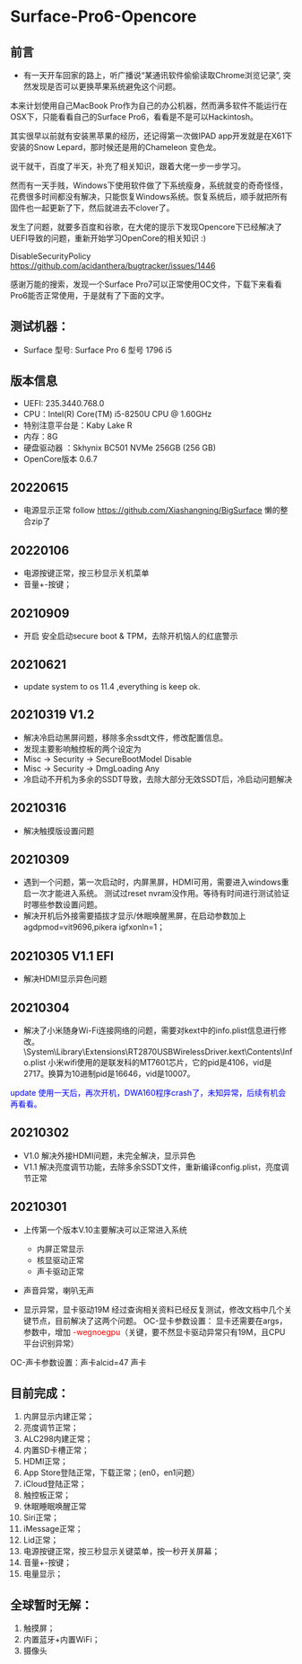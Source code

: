 # Surface-Pro6-Opencore

## 前言
- 有一天开车回家的路上，听广播说“某通讯软件偷偷读取Chrome浏览记录”, 突然发现是否可以更换苹果系统避免这个问题。

本来计划使用自己MacBook Pro作为自己的办公机器，然而满多软件不能运行在OSX下，只能看看自己的Surface Pro6，看看是不是可以Hackintosh。

其实很早以前就有安装黑苹果的经历，还记得第一次做IPAD app开发就是在X61下安装的Snow Lepard，那时候还是用的Chameleon 变色龙。

说干就干，百度了半天，补充了相关知识，跟着大佬一步一步学习。

然而有一天手贱，Windows下使用软件做了下系统瘦身，系统就变的奇奇怪怪，花费很多时间都没有解决，只能恢复Windows系统。恢复系统后，顺手就把所有固件也一起更新了下，然后就进去不clover了。


发生了问题，就要多百度和谷歌，在大佬的提示下发现Opencore下已经解决了UEFI导致的问题，重新开始学习OpenCore的相关知识 :)

DisableSecurityPolicy https://github.com/acidanthera/bugtracker/issues/1446 

感谢万能的搜索，发现一个Surface Pro7可以正常使用OC文件，下载下来看看Pro6能否正常使用，于是就有了下面的文字。


## 测试机器：
- Surface 型号: Surface Pro 6 型号 1796 i5

## 版本信息
- UEFI: 235.3440.768.0
- CPU：Intel(R) Core(TM) i5-8250U CPU @ 1.60GHz
- 特别注意平台是：Kaby Lake R
- 内存：8G
- 硬盘驱动器 ：Skhynix BC501 NVMe 256GB  (256 GB)
- OpenCore版本 0.6.7
## 20220615
- 电源显示正常 follow https://github.com/Xiashangning/BigSurface 懒的整合zip了
## 20220106
- 电源按键正常，按三秒显示关机菜单
- 音量+-按键；
## 20210909
- 开启 安全启动secure boot & TPM，去除开机恼人的红底警示
## 20210621 
- update system to os 11.4 ,everything is keep ok.
## 20210319 V1.2
- 解决冷启动黑屏问题，移除多余ssdt文件，修改配置信息。
- 发现主要影响触控板的两个设定为
-   Misc -> Security -> SecureBootModel Disable
-   Misc -> Security -> DmgLoading   Any
- 冷启动不开机为多余的SSDT导致，去除大部分无效SSDT后，冷启动问题解决

## 20210316
- 解决触摸版设置问题 

## 20210309
- 遇到一个问题，第一次启动时，内屏黑屏，HDMI可用，需要进入windows重启一次才能进入系统。 测试过reset nvram没作用。等待有时间进行测试验证时哪些参数设置问题。
- 解决开机后外接需要插拔才显示/休眠唤醒黑屏，在启动参数加上agdpmod=vit9696,pikera igfxonln=1；

## 20210305 V1.1 EFI
- 解决HDMI显示异色问题

## 20210304
- 解决了小米随身Wi-Fi连接网络的问题，需要对kext中的info.plist信息进行修改。
\System\Library\Extensions\RT2870USBWirelessDriver.kext\Contents\Info.plist
小米wifi使用的是联发科的MT7601芯片，它的pid是4106，vid是2717。换算为10进制pid是16646，vid是10007。

<font color=#0000FF  >update 使用一天后，再次开机，DWA160程序crash了，未知异常，后续有机会再看看。</font>

## 20210302
- V1.0 解决外接HDMI问题，未完全解决，显示异色
- V1.1 解决亮度调节功能，去除多余SSDT文件，重新编译config.plist，亮度调节正常
## 20210301
- 上传第一个版本V.10主要解决可以正常进入系统

	- 内屏正常显示
	- 核显驱动正常
	- 声卡驱动正常

-  声音异常，喇叭无声
-  显示异常，显卡驱动19M
经过查询相关资料已经反复测试，修改文档中几个关键节点，目前解决了这两个问题。
OC-显卡参数设置：
显卡还需要在args，参数中，增加 <font color=#FF0000 >-wegnoegpu</font>（关键，要不然显卡驱动异常只有19M，且CPU平台识别异常）

OC-声卡参数设置：声卡alcid=47 声卡

  
## 目前完成： 
1. 内屏显示内建正常；
3. 亮度调节正常；
4. ALC298内建正常；
5. 内置SD卡槽正常；
6. HDMI正常；
7. App Store登陆正常，下载正常；(en0，en1问题）
8. iCloud登陆正常；
9. 触控板正常；
10. 休眠睡眠唤醒正常
11. Siri正常；
12. iMessage正常；
13. Lid正常；
14. 电源按键正常，按三秒显示关键菜单，按一秒开关屏幕；
15. 音量+-按键；
16. 电量显示；
 

## 全球暂时无解：
1. 触摸屏；
2. 内置蓝牙+内置WiFi；
3. 摄像头


